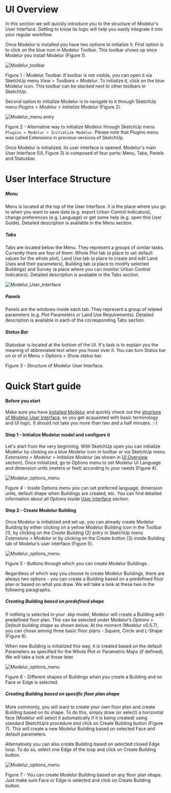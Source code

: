 UI Overview
===========

In this section we will quickly introduce you to the structure of Modelur's User Interface. Getting to know its logic will help you easily integrate it into your regular workflow.

Once Modelur is installed you have two options to initialize it. First option is to click on the blue icon in Modelur Toolbar. This toolbar shows up once Modelur you install Modelur (Figure 1). 

![Modelur_toolbar](img/modelur_toolbar_non_initialized.png)

<figcaption>Figure 1 - Modelur Toolbar. If toolbar is not visible, you can open it via SketchUp menu <i>View > Toolbars > Modelur</i>. To initialize it, click on the blue Modelur icon. This toolbar can be stacked next to other toolbars in SketchUp.</figcaption>

Second option to initialize Modelur is to navigate to it through SketchUp menu _Plugins > Modelur > Initialize Modelur_ (Figure 2).

![Modelur_menu entry](img/modelur_plugins_menu.png)

<figcaption>Figure 2 - Alternative way to initialize Modelur through SketchUp menu <code>Plugins > Modelur > Initialize Modelur</code>. Please note that Plugins menu was called Extensions in previous versions of SketchUp.</figcaption>

Once Modelur is initialized, its user interface is opened. Modelur's main User Interface (UI, Figure 3) is composed of four parts: Menu, Tabs, Panels and Statusbar.

User Interface Structure
========================

##### Menu
Menu is located at the top of the User Interface. It is the place where you go to when you want to save data (e.g. export Urban Control Indicators), change preferences (e.g. Language) or get some help (e.g. open this User Guide). Detailed description is available in the Menu section.

##### Tabs
Tabs are located below the Menu. They represent a groups of similar tasks. Currently there are four of them: Whole Plot tab (a place to set default values for the whole plot), Land Use tab (a place to create and edit Land Uses and their parameters), Building tab (a place to modify selected Buildings) and Survey (a place where you can monitor Urban Control Indicators). Detailed description is available in the Tabs section.

![Modelur_User_Interface](img/modelur_ui_annotated.png)

##### Panels
Panels are the windows inside each tab. They represent a group of related parameters (e.g. Plot Parameters or Land Use Requirements). Detailed description is available in each of the corresponding Tabs section.

##### Status Bar
Statusbar is located at the bottom of the UI. It's task is to explain you the meaning of abbreviated text when you hover over it. You can turn Status bar on or of in Menu > Options > Show status bar.

<figcaption>Figure 3 -  Structure of Modelur User Interface.</figcaption>

Quick Start guide
=================

#### Before you start

Make sure you have [installed Modelur](getting-started/#installation) and quickly check out the [structure of Modelur User Interface](#user-interface-structure), so you get acquainted with basic terminology and UI logic. It should not take you more than two and a half minutes. :-)

#### Step 1 - Initialize Modelur model and configure it

Let's start from the very beginning. With SketchUp open you can initialize Modelur by clicking on a blue Modelur icon in toolbar or via SketchUp menu _Extensions > Modelur > Initialize Modelur_ (as shown in [UI Overview](#ui-overview) section). Once initialized, go to Options menu to set Modelur UI Language and dimension units (meters or feet) according to your needs (Figure 4).
 
 ![Modelur_options_menu](img/modelur_ui_options_annotated.png)
 
<figcaption>Figure 4 -  Inside Options menu you can set preferred language, dimension units, default shape when Buildings are created, etc. You can find detailed information about all Options inside <a href="../user-interface" >User Interface</a> section.</figcaption>

#### Step 2 - Create Modelur Building

Once Modelur is initialized and set up, you can already create Modelur Building by either clicking on a yellow Modelur Building icon in the Toolbar (1), by clicking on the _Create Building_ (2) entry in SketchUp menu _Extensions > Modelur_ or by clicking on the Create button (3) inside Building tab of Modelur’s user interface (Figure 5).

![Modelur_options_menu](img/modelur_create_building_annotated.png)

<figcaption>Figure 5 - Buttons through which you can create Modelur Buildings.</figcaption>

Regardless of which way you choose to create Modelur Buildings, there are always two options - you can create a Building based on a predefined floor plan or based on what you draw. We will take a look at these two in the following paragraphs.

##### Creating Building based on predefined shape

If nothing is selected in your .skp model, Modelur will create a Building with predefined floor plan. This can be selected under Modelur’s _Options > Default building shape_ as shown below. At the moment (Modelur v0.5.7), you can chose among three basic floor plans - Square, Circle and L-Shape (Figure 6).

When new Building is initialized this way, it is created based on the default Parameters as specified for the Whole Plot or Parametric Maps (if defined). We will take a look at those later.

![Modelur_options_menu](img/default_building_shapes_annotated.png)

<figcaption>Figure 6 - Different shapes of Buildings when you create a Building and no Face or Edge is selected.</figcaption>

##### Creating Building based on specific floor plan shape

More commonly, you will want to create your own floor plan and create Building based on its shape. To do this, simply draw (or select) a horizontal face (Modelur will select it automatically if it is being created) using standard SketchUp’s procedure and click on Create Building button (Figure 7). This will create a new Modelur Building based on selected Face and default parameters.

Alternatively you can also create Building based on selected closed Edge loop. To do so, select one Edge of the loop and click on Create Building button.

![Modelur_options_menu](img/create_building_arbitrary_floor_plan.png)

<figcaption>Figure 7 - You can create Modelur Building based on any floor plan shape. Just make sure Face or Edge is selected and click on Create Building button.</figcaption>
